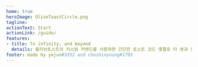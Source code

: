 ```yaml
---
home: true
heroImage: OliveToastCircle.png
tagline: 
actionText: Start
actionLink: /guide/
features:
- title: To infinity, and beyond
  details: 올리브토스트의 커스텀 커맨드를 사용하면 간단한 토스트 코드 몇줄로 타 봇과 동일한 기능을 직접 간단히 만들어 사용할 수 있습니다.
footer: made by yejun#3332 and choshinyoung#1795
---
```

